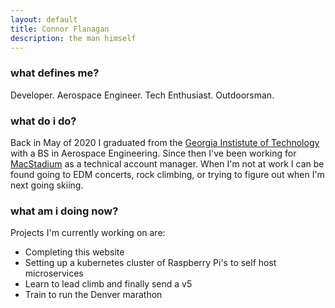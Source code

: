 ```yaml
---
layout: default
title: Connor Flanagan
description: the man himself
---
```


### what defines me?

Developer. Aerospace Engineer. Tech Enthusiast. Outdoorsman.

### what do i do?  

Back in May of 2020 I graduated from the [Georgia Instistute of Technology](www.gatech.edu) with a BS in Aerospace Engineering. Since then I've been working for [MacStadium](www.macstadium.com) as a technical account manager. When I'm not at work I can be found going to EDM concerts, rock climbing, or trying to figure out when I'm next going skiing. 

### what am i doing now? 

Projects I'm currently working on are: 

* Completing this website
* Setting up a kubernetes cluster of Raspberry Pi's to self host microservices
* Learn to lead climb and finally send a v5
* Train to run the Denver marathon 